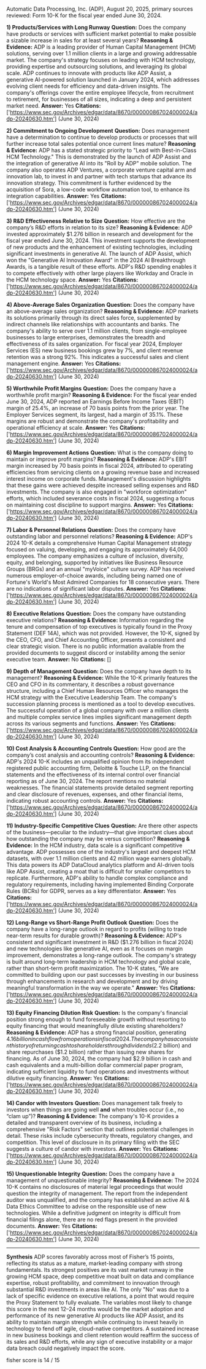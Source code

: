 Automatic Data Processing, Inc. (ADP), August 20, 2025, primary sources reviewed: Form 10-K for the fiscal year ended June 30, 2024.

**1) Products/Services with Long Runway**
**Question:** Does the company have products or services with sufficient market potential to make possible a sizable increase in sales for at least several years?
**Reasoning & Evidence:** ADP is a leading provider of Human Capital Management (HCM) solutions, serving over 1.1 million clients in a large and growing addressable market. The company's strategy focuses on leading with HCM technology, providing expertise and outsourcing solutions, and leveraging its global scale. ADP continues to innovate with products like ADP Assist, a generative AI-powered solution launched in January 2024, which addresses evolving client needs for efficiency and data-driven insights. The company's offerings cover the entire employee lifecycle, from recruitment to retirement, for businesses of all sizes, indicating a deep and persistent market need.
**Answer:** Yes
**Citations:** ['https://www.sec.gov/Archives/edgar/data/8670/000000867024000024/adp-20240630.htm'] (June 30, 2024)

**2) Commitment to Ongoing Development**
**Question:** Does management have a determination to continue to develop products or processes that will further increase total sales potential once current lines mature?
**Reasoning & Evidence:** ADP has a stated strategic priority to "Lead with Best-in-Class HCM Technology." This is demonstrated by the launch of ADP Assist and the integration of generative AI into its "Roll by ADP" mobile solution. The company also operates ADP Ventures, a corporate venture capital arm and innovation lab, to invest in and partner with tech startups that advance its innovation strategy. This commitment is further evidenced by the acquisition of Sora, a low-code workflow automation tool, to enhance its integration capabilities.
**Answer:** Yes
**Citations:** ['https://www.sec.gov/Archives/edgar/data/8670/000000867024000024/adp-20240630.htm'] (June 30, 2024)

**3) R&D Effectiveness Relative to Size**
**Question:** How effective are the company’s R&D efforts in relation to its size?
**Reasoning & Evidence:** ADP invested approximately $1.276 billion in research and development for the fiscal year ended June 30, 2024. This investment supports the development of new products and the enhancement of existing technologies, including significant investments in generative AI. The launch of ADP Assist, which won the "Generative AI Innovation Award" in the 2024 AI Breakthrough Awards, is a tangible result of these efforts. ADP's R&D spending enables it to compete effectively with other large players like Workday and Oracle in the HCM technology space.
**Answer:** Yes
**Citations:** ['https://www.sec.gov/Archives/edgar/data/8670/000000867024000024/adp-20240630.htm'] (June 30, 2024)

**4) Above-Average Sales Organization**
**Question:** Does the company have an above-average sales organization?
**Reasoning & Evidence:** ADP markets its solutions primarily through its direct sales force, supplemented by indirect channels like relationships with accountants and banks. The company's ability to serve over 1.1 million clients, from single-employee businesses to large enterprises, demonstrates the breadth and effectiveness of its sales organization. For fiscal year 2024, Employer Services (ES) new business bookings grew by 7%, and client revenue retention was a strong 92%. This indicates a successful sales and client management engine.
**Answer:** Yes
**Citations:** ['https://www.sec.gov/Archives/edgar/data/8670/000000867024000024/adp-20240630.htm'] (June 30, 2024)

**5) Worthwhile Profit Margins**
**Question:** Does the company have a worthwhile profit margin?
**Reasoning & Evidence:** For the fiscal year ended June 30, 2024, ADP reported an Earnings Before Income Taxes (EBIT) margin of 25.4%, an increase of 70 basis points from the prior year. The Employer Services segment, its largest, had a margin of 35.1%. These margins are robust and demonstrate the company's profitability and operational efficiency at scale.
**Answer:** Yes
**Citations:** ['https://www.sec.gov/Archives/edgar/data/8670/000000867024000024/adp-20240630.htm'] (June 30, 2024)

**6) Margin Improvement Actions**
**Question:** What is the company doing to maintain or improve profit margins?
**Reasoning & Evidence:** ADP's EBIT margin increased by 70 basis points in fiscal 2024, attributed to operating efficiencies from servicing clients on a growing revenue base and increased interest income on corporate funds. Management's discussion highlights that these gains were achieved despite increased selling expenses and R&D investments. The company is also engaged in "workforce optimization" efforts, which included severance costs in fiscal 2024, suggesting a focus on maintaining cost discipline to support margins.
**Answer:** Yes
**Citations:** ['https://www.sec.gov/Archives/edgar/data/8670/000000867024000024/adp-20240630.htm'] (June 30, 2024)

**7) Labor & Personnel Relations**
**Question:** Does the company have outstanding labor and personnel relations?
**Reasoning & Evidence:** ADP's 2024 10-K details a comprehensive Human Capital Management strategy focused on valuing, developing, and engaging its approximately 64,000 employees. The company emphasizes a culture of inclusion, diversity, equity, and belonging, supported by initiatives like Business Resource Groups (BRGs) and an annual "myVoice" culture survey. ADP has received numerous employer-of-choice awards, including being named one of Fortune's World's Most Admired Companies for 18 consecutive years. There are no indications of significant labor disputes.
**Answer:** Yes
**Citations:** ['https://www.sec.gov/Archives/edgar/data/8670/000000867024000024/adp-20240630.htm'] (June 30, 2024)

**8) Executive Relations**
**Question:** Does the company have outstanding executive relations?
**Reasoning & Evidence:** Information regarding the tenure and compensation of top executives is typically found in the Proxy Statement (DEF 14A), which was not provided. However, the 10-K, signed by the CEO, CFO, and Chief Accounting Officer, presents a consistent and clear strategic vision. There is no public information available from the provided documents to suggest discord or instability among the senior executive team.
**Answer:** No
**Citations:** []

**9) Depth of Management**
**Question:** Does the company have depth to its management?
**Reasoning & Evidence:** While the 10-K primarily features the CEO and CFO in its commentary, it describes a robust governance structure, including a Chief Human Resources Officer who manages the HCM strategy with the Executive Leadership Team. The company's succession planning process is mentioned as a tool to develop executives. The successful operation of a global company with over a million clients and multiple complex service lines implies significant management depth across its various segments and functions.
**Answer:** Yes
**Citations:** ['https://www.sec.gov/Archives/edgar/data/8670/000000867024000024/adp-20240630.htm'] (June 30, 2024)

**10) Cost Analysis & Accounting Controls**
**Question:** How good are the company’s cost analysis and accounting controls?
**Reasoning & Evidence:** ADP's 2024 10-K includes an unqualified opinion from its independent registered public accounting firm, Deloitte & Touche LLP, on the financial statements and the effectiveness of its internal control over financial reporting as of June 30, 2024. The report mentions no material weaknesses. The financial statements provide detailed segment reporting and clear disclosure of revenues, expenses, and other financial items, indicating robust accounting controls.
**Answer:** Yes
**Citations:** ['https://www.sec.gov/Archives/edgar/data/8670/000000867024000024/adp-20240630.htm'] (June 30, 2024)

**11) Industry-Specific Competitive Clues**
**Question:** Are there other aspects of the business—peculiar to the industry—that give important clues about how outstanding the company may be versus competition?
**Reasoning & Evidence:** In the HCM industry, data scale is a significant competitive advantage. ADP possesses one of the industry's largest and deepest HCM datasets, with over 1.1 million clients and 42 million wage earners globally. This data powers its ADP DataCloud analytics platform and AI-driven tools like ADP Assist, creating a moat that is difficult for smaller competitors to replicate. Furthermore, ADP's ability to handle complex compliance and regulatory requirements, including having implemented Binding Corporate Rules (BCRs) for GDPR, serves as a key differentiator.
**Answer:** Yes
**Citations:** ['https://www.sec.gov/Archives/edgar/data/8670/000000867024000024/adp-20240630.htm'] (June 30, 2024)

**12) Long-Range vs Short-Range Profit Outlook**
**Question:** Does the company have a long-range outlook in regard to profits (willing to trade near-term results for durable growth)?
**Reasoning & Evidence:** ADP's consistent and significant investment in R&D ($1.276 billion in fiscal 2024) and new technologies like generative AI, even as it focuses on margin improvement, demonstrates a long-range outlook. The company's strategy is built around long-term leadership in HCM technology and global scale, rather than short-term profit maximization. The 10-K states, "We are committed to building upon our past successes by investing in our business through enhancements in research and development and by driving meaningful transformation in the way we operate."
**Answer:** Yes
**Citations:** ['https://www.sec.gov/Archives/edgar/data/8670/000000867024000024/adp-20240630.htm'] (June 30, 2024)

**13) Equity Financing Dilution Risk**
**Question:** Is the company's financial position strong enough to fund foreseeable growth without resorting to equity financing that would meaningfully dilute existing shareholders?
**Reasoning & Evidence:** ADP has a strong financial position, generating $4.16 billion in cash flow from operations in fiscal 2024. The company has a consistent history of returning cash to shareholders through dividends ($2.2 billion) and share repurchases ($1.2 billion) rather than issuing new shares for financing. As of June 30, 2024, the company had $2.9 billion in cash and cash equivalents and a multi-billion dollar commercial paper program, indicating sufficient liquidity to fund operations and investments without dilutive equity financing.
**Answer:** Yes
**Citations:** ['https://www.sec.gov/Archives/edgar/data/8670/000000867024000024/adp-20240630.htm'] (June 30, 2024)

**14) Candor with Investors**
**Question:** Does management talk freely to investors when things are going well **and** when troubles occur (i.e., no “clam up”)?
**Reasoning & Evidence:** The company's 10-K provides a detailed and transparent overview of its business, including a comprehensive "Risk Factors" section that outlines potential challenges in detail. These risks include cybersecurity threats, regulatory changes, and competition. This level of disclosure in its primary filing with the SEC suggests a culture of candor with investors.
**Answer:** Yes
**Citations:** ['https://www.sec.gov/Archives/edgar/data/8670/000000867024000024/adp-20240630.htm'] (June 30, 2024)

**15) Unquestionable Integrity**
**Question:** Does the company have a management of unquestionable integrity?
**Reasoning & Evidence:** The 2024 10-K contains no disclosures of material legal proceedings that would question the integrity of management. The report from the independent auditor was unqualified, and the company has established an active AI & Data Ethics Committee to advise on the responsible use of new technologies. While a definitive judgment on integrity is difficult from financial filings alone, there are no red flags present in the provided documents.
**Answer:** Yes
**Citations:** ['https://www.sec.gov/Archives/edgar/data/8670/000000867024000024/adp-20240630.htm'] (June 30, 2024)

---
**Synthesis**
ADP scores favorably across most of Fisher’s 15 points, reflecting its status as a mature, market-leading company with strong fundamentals. Its strongest positives are its vast market runway in the growing HCM space, deep competitive moat built on data and compliance expertise, robust profitability, and commitment to innovation through substantial R&D investments in areas like AI. The only "No" was due to a lack of specific evidence on executive relations, a point that would require the Proxy Statement to fully evaluate. The variables most likely to change this score in the next 12–24 months would be the market adoption and performance of its new generative AI products like ADP Assist, and its ability to maintain margin strength while continuing to invest heavily in technology to fend off agile, cloud-native competitors. A sustained increase in new business bookings and client retention would reaffirm the success of its sales and R&D efforts, while any sign of executive instability or a major data breach could negatively impact the score.

fisher score is 14 / 15